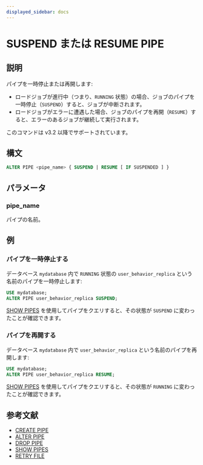 ```yaml
---
displayed_sidebar: docs
---
```


# SUSPEND または RESUME PIPE

## 説明

パイプを一時停止または再開します:

- ロードジョブが進行中（つまり、`RUNNING` 状態）の場合、ジョブのパイプを一時停止（`SUSPEND`）すると、ジョブが中断されます。
- ロードジョブがエラーに遭遇した場合、ジョブのパイプを再開（`RESUME`）すると、エラーのあるジョブが継続して実行されます。

このコマンドは v3.2 以降でサポートされています。

## 構文

```SQL
ALTER PIPE <pipe_name> { SUSPEND | RESUME [ IF SUSPENDED ] }
```

## パラメータ

### pipe_name

パイプの名前。

## 例

### パイプを一時停止する

データベース `mydatabase` 内で `RUNNING` 状態の `user_behavior_replica` という名前のパイプを一時停止します:

```SQL
USE mydatabase;
ALTER PIPE user_behavior_replica SUSPEND;
```

[ SHOW PIPES](SHOW_PIPES.md) を使用してパイプをクエリすると、その状態が `SUSPEND` に変わったことが確認できます。

### パイプを再開する

データベース `mydatabase` 内で `user_behavior_replica` という名前のパイプを再開します:

```SQL
USE mydatabase;
ALTER PIPE user_behavior_replica RESUME;
```

[ SHOW PIPES](SHOW_PIPES.md) を使用してパイプをクエリすると、その状態が `RUNNING` に変わったことが確認できます。

## 参考文献

- [ CREATE PIPE](CREATE_PIPE.md)
- [ ALTER PIPE](ALTER_PIPE.md)
- [ DROP PIPE](DROP_PIPE.md)
- [ SHOW PIPES](SHOW_PIPES.md)
- [ RETRY FILE](RETRY_FILE.md)